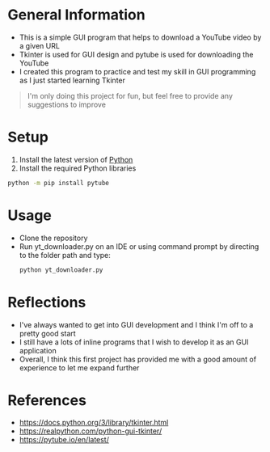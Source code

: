 # General Information
- This is a simple GUI program that helps to download a YouTube video by a given URL
- Tkinter is used for GUI design and pytube is used for downloading the YouTube 
- I created this program to practice and test my skill in GUI programming as I just started learning Tkinter
> I'm only doing this project for fun, but feel free to provide any suggestions to improve

# Setup
1. Install the latest version of [Python](https://www.python.org/downloads/)
2. Install the required Python libraries
```bash
python -m pip install pytube
```
# Usage
- Clone the repository
- Run yt_downloader.py on an IDE or using command prompt by directing to the folder path and type:
  ``` bash
  python yt_downloader.py
  ```

# Reflections
- I've always wanted to get into GUI development and I think I'm off to a pretty good start
- I still have a lots of inline programs that I wish to develop it as an GUI application
- Overall, I think this first project has provided me with a good amount of experience to let me expand further

# References
- https://docs.python.org/3/library/tkinter.html
- https://realpython.com/python-gui-tkinter/
- https://pytube.io/en/latest/